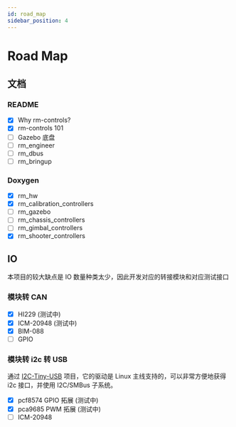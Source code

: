 ```yaml
---
id: road_map
sidebar_position: 4
---
```


# Road Map

## 文档

### README

- [x] Why rm-controls?
- [x] rm-controls 101
- [ ] Gazebo 底盘
- [ ] rm_engineer
- [ ] rm_dbus
- [ ] rm_bringup

### Doxygen

- [x] rm_hw
- [x] rm_calibration_controllers
- [ ] rm_gazebo
- [ ] rm_chassis_controllers
- [ ] rm_gimbal_controllers
- [x] rm_shooter_controllers

## IO

本项目的较大缺点是 IO 数量种类太少，因此开发对应的转接模块和对应测试接口

### 模块转 CAN

- [x] HI229 (测试中)
- [x] ICM-20948 (测试中)
- [x] BIM-088
- [ ] GPIO

### 模块转 i2c 转 USB

通过 [I2C-Tiny-USB](https://github.com/harbaum/I2C-Tiny-USB) 项目，它的驱动是 Linux 主线支持的，可以非常方便地获得 i2c 接口，并使用 I2C/SMBus 子系统。

- [x] pcf8574 GPIO 拓展 (测试中)
- [x] pca9685 PWM 拓展 (测试中)
- [ ] ICM-20948
